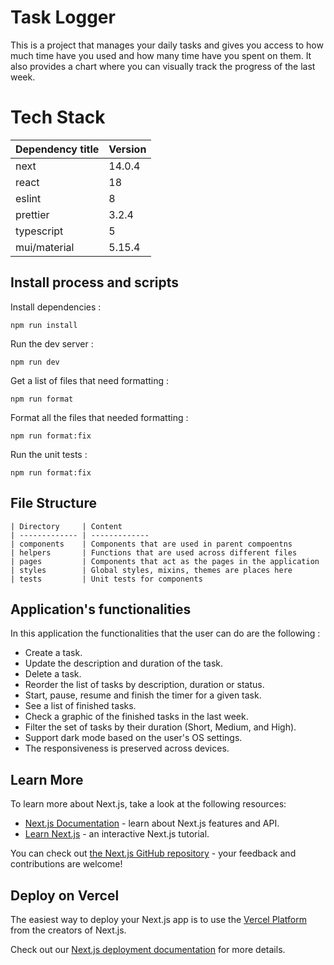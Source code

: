# Task Logger

This is a project that manages your daily tasks and gives you access to how much time have you used and how many time have you spent on them. It also provides a chart where you can visually track the progress of the last week.

# Tech Stack

| Dependency title | Version |
| ---------------- | ------- |
| next             | 14.0.4  |
| react            | 18      |
| eslint           | 8       |
| prettier         | 3.2.4   |
| typescript       | 5       |
| mui/material     | 5.15.4  |

## Install process and scripts

Install dependencies :

    npm run install

Run the dev server :

    npm run dev

Get a list of files that need formatting :

    npm run format

Format all the files that needed formatting :

    npm run format:fix

Run the unit tests :

    npm run format:fix

## File Structure

```
| Directory     | Content
| ------------- | -------------
| components    | Components that are used in parent compoentns
| helpers       | Functions that are used across different files
| pages         | Components that act as the pages in the application
| styles        | Global styles, mixins, themes are places here
| tests         | Unit tests for components
```

## Application's functionalities

In this application the functionalities that the user can do are the following :

- Create a task.
- Update the description and duration of the task.
- Delete a task.
- Reorder the list of tasks by description, duration or status.
- Start, pause, resume and finish the timer for a given task.
- See a list of finished tasks.
- Check a graphic of the finished tasks in the last week.
- Filter the set of tasks by their duration (Short, Medium, and High).
- Support dark mode based on the user's OS settings.
- The responsiveness is preserved across devices.

## Learn More

To learn more about Next.js, take a look at the following resources:

- [Next.js Documentation](https://nextjs.org/docs) - learn about Next.js features and API.
- [Learn Next.js](https://nextjs.org/learn) - an interactive Next.js tutorial.

You can check out [the Next.js GitHub repository](https://github.com/vercel/next.js/) - your feedback and contributions are welcome!

## Deploy on Vercel

The easiest way to deploy your Next.js app is to use the [Vercel Platform](https://vercel.com/new?utm_medium=default-template&filter=next.js&utm_source=create-next-app&utm_campaign=create-next-app-readme) from the creators of Next.js.

Check out our [Next.js deployment documentation](https://nextjs.org/docs/deployment) for more details.
